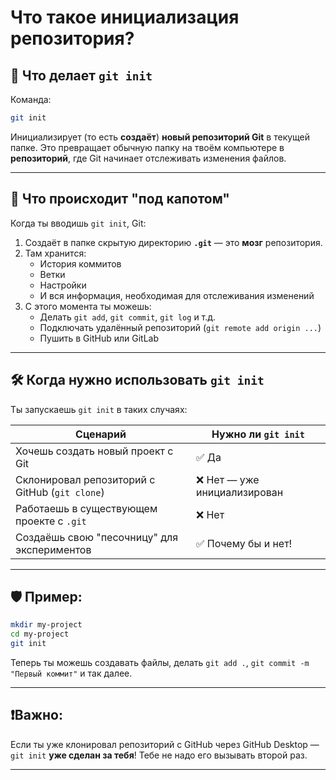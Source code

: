 # Что такое инициализация репозитория?
## 🚀 Что делает `git init`

Команда:

```bash
git init
```

Инициализирует (то есть **создаёт**) **новый репозиторий Git** в текущей папке. Это превращает обычную папку на твоём компьютере в **репозиторий**, где Git начинает отслеживать изменения файлов.

---

## 🧠 Что происходит "под капотом"

Когда ты вводишь `git init`, Git:

1. Создаёт в папке скрытую директорию **`.git`** — это **мозг** репозитория.
2. Там хранится:
   * История коммитов
   * Ветки
   * Настройки
   * И вся информация, необходимая для отслеживания изменений
3. С этого момента ты можешь:
   * Делать `git add`, `git commit`, `git log` и т.д.
   * Подключать удалённый репозиторий (`git remote add origin ...`)
   * Пушить в GitHub или GitLab

---

## 🛠️ Когда нужно использовать `git init`

Ты запускаешь `git init` в таких случаях:

| Сценарий                                       | Нужно ли `git init`         |
| ---------------------------------------------- | --------------------------- |
| Хочешь создать новый проект с Git              | ✅ Да                        |
| Склонировал репозиторий с GitHub (`git clone`) | ❌ Нет — уже инициализирован |
| Работаешь в существующем проекте с `.git`      | ❌ Нет                       |
| Создаёшь свою "песочницу" для экспериментов    | ✅ Почему бы и нет!          |

---

## 🛡️ Пример:

```bash
mkdir my-project
cd my-project
git init
```

Теперь ты можешь создавать файлы, делать `git add .`, `git commit -m "Первый коммит"` и так далее.

---

## ❗Важно:

Если ты уже клонировал репозиторий с GitHub через GitHub Desktop — `git init` **уже сделан за тебя**! Тебе не надо его вызывать второй раз.

---
